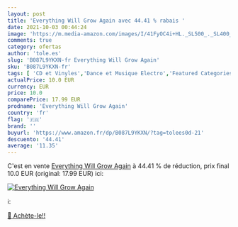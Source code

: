 ```yaml
---
layout: post
title: 'Everything Will Grow Again avec 44.41 % rabais '
date: 2021-10-03 00:44:24
image: 'https://m.media-amazon.com/images/I/41FyOC4i+HL._SL500_._SL400_.jpg'
comments: true
category: ofertas
author: 'tole.es'
slug: 'B087L9YKXN-fr Everything Will Grow Again'
sku: 'B087L9YKXN-fr'
tags: [ 'CD et Vinyles','Dance et Musique Electro','Featured Categories','Genres','Vinyle', ]
actualPrice: 10.0 EUR
currency: EUR
price: 10.0
comparePrice: 17.99 EUR
prodname: 'Everything Will Grow Again'
country: 'fr'
flag: '🇫🇷'
brand: ''
buyurl: 'https://www.amazon.fr/dp/B087L9YKXN/?tag=tolees0d-21'
descuento: '44.41'
average: '11.35'
---
```


C'est en vente [Everything Will Grow Again](https://www.amazon.fr/dp/B087L9YKXN/?tag=tolees0d-21)  à  44.41 % de réduction, prix final  10.0 EUR (original: 17.99 EUR) ici:

[![Everything Will Grow Again](https://m.media-amazon.com/images/I/41FyOC4i+HL._SL500_._SL400_.jpg)](https://www.amazon.fr/dp/B087L9YKXN/?tag=tolees0d-21)

ℹ️:


[🛒 Achète-le!!](https://www.amazon.fr/dp/B087L9YKXN/?tag=tolees0d-21)
